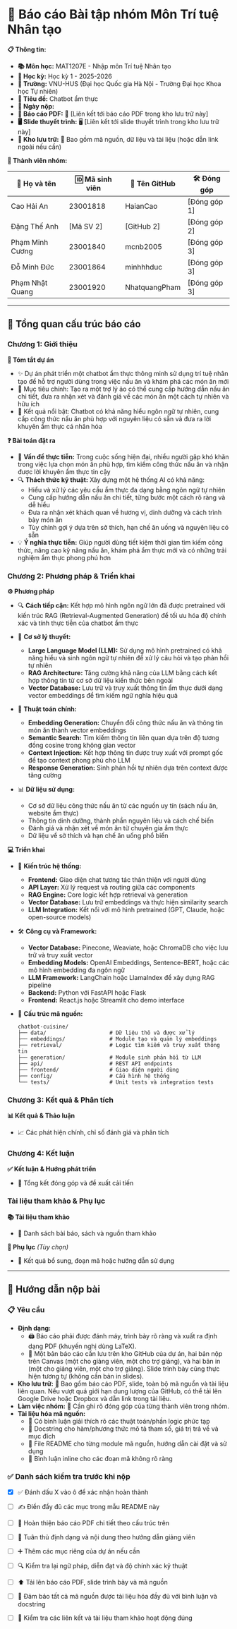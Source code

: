 # 🤖 Báo cáo Bài tập nhóm Môn Trí tuệ Nhân tạo

**📋 Thông tin:**

- **📚 Môn học:** MAT1207E - Nhập môn Trí tuệ Nhân tạo
- **📅 Học kỳ:** Học kỳ 1 - 2025-2026
- **🏫 Trường:** VNU-HUS (Đại học Quốc gia Hà Nội - Trường Đại học Khoa học Tự nhiên)
- **📝 Tiêu đề:** Chatbot ẩm thực
- **📅 Ngày nộp:** 
- **📄 Báo cáo PDF:** 📄 [Liên kết tới báo cáo PDF trong kho lưu trữ này]
- **🖥️ Slide thuyết trình:** 🖥️ [Liên kết tới slide thuyết trình trong kho lưu trữ này]
- **📂 Kho lưu trữ:** 📁 Bao gồm mã nguồn, dữ liệu và tài liệu (hoặc dẫn link ngoài nếu cần)

**👥 Thành viên nhóm:**

| 👤 Họ và tên    | 🆔 Mã sinh viên | 🐙 Tên GitHub | 🛠️ Đóng góp  |
| --------------- | --------------- | ------------- | ------------ |
| Cao Hải An      | 23001818        | HaianCao      | [Đóng góp 1] |
| Đặng Thế Anh    | [Mã SV 2]       | [GitHub 2]    | [Đóng góp 2] |
| Phạm Minh Cương | 23001840        | mcnb2005      | [Đóng góp 3] |
| Đỗ Minh Đức     | 23001864        | minhhhduc     | [Đóng góp 3] |
| Phạm Nhật Quang | 23001920        | NhatquangPham | [Đóng góp 3] |

---

## 📑 Tổng quan cấu trúc báo cáo

### Chương 1: Giới thiệu

**📝 Tóm tắt dự án**

- ✨ Dự án phát triển một chatbot ẩm thực thông minh sử dụng trí tuệ nhân tạo để hỗ trợ người dùng trong việc nấu ăn và khám phá các món ăn mới
- 🎯 Mục tiêu chính: Tạo ra một trợ lý ảo có thể cung cấp hướng dẫn nấu ăn chi tiết, đưa ra nhận xét và đánh giá về các món ăn một cách tự nhiên và hữu ích
- 🌟 Kết quả nổi bật: Chatbot có khả năng hiểu ngôn ngữ tự nhiên, cung cấp công thức nấu ăn phù hợp với nguyên liệu có sẵn và đưa ra lời khuyên ẩm thực cá nhân hóa

**❓ Bài toán đặt ra**

- 📌 **Vấn đề thực tiễn:** Trong cuộc sống hiện đại, nhiều người gặp khó khăn trong việc lựa chọn món ăn phù hợp, tìm kiếm công thức nấu ăn và nhận được lời khuyên ẩm thực tin cậy
- 🔍 **Thách thức kỹ thuật:** Xây dựng một hệ thống AI có khả năng:
  - Hiểu và xử lý các yêu cầu ẩm thực đa dạng bằng ngôn ngữ tự nhiên
  - Cung cấp hướng dẫn nấu ăn chi tiết, từng bước một cách rõ ràng và dễ hiểu
  - Đưa ra nhận xét khách quan về hương vị, dinh dưỡng và cách trình bày món ăn
  - Tùy chỉnh gợi ý dựa trên sở thích, hạn chế ăn uống và nguyên liệu có sẵn
- 💡 **Ý nghĩa thực tiễn:** Giúp người dùng tiết kiệm thời gian tìm kiếm công thức, nâng cao kỹ năng nấu ăn, khám phá ẩm thực mới và có những trải nghiệm ẩm thực phong phú hơn

### Chương 2: Phương pháp & Triển khai

**⚙️ Phương pháp**

- 🔍 **Cách tiếp cận:** Kết hợp mô hình ngôn ngữ lớn đã được pretrained với kiến trúc RAG (Retrieval-Augmented Generation) để tối ưu hóa độ chính xác và tính thực tiễn của chatbot ẩm thực

- 🧠 **Cơ sở lý thuyết:**

  - **Large Language Model (LLM):** Sử dụng mô hình pretrained có khả năng hiểu và sinh ngôn ngữ tự nhiên để xử lý câu hỏi và tạo phản hồi tự nhiên
  - **RAG Architecture:** Tăng cường khả năng của LLM bằng cách kết hợp thông tin từ cơ sở dữ liệu kiến thức bên ngoài
  - **Vector Database:** Lưu trữ và truy xuất thông tin ẩm thực dưới dạng vector embeddings để tìm kiếm ngữ nghĩa hiệu quả

- 🔧 **Thuật toán chính:**

  - **Embedding Generation:** Chuyển đổi công thức nấu ăn và thông tin món ăn thành vector embeddings
  - **Semantic Search:** Tìm kiếm thông tin liên quan dựa trên độ tương đồng cosine trong không gian vector
  - **Context Injection:** Kết hợp thông tin được truy xuất với prompt gốc để tạo context phong phú cho LLM
  - **Response Generation:** Sinh phản hồi tự nhiên dựa trên context được tăng cường

- 📊 **Dữ liệu sử dụng:**
  - Cơ sở dữ liệu công thức nấu ăn từ các nguồn uy tín (sách nấu ăn, website ẩm thực)
  - Thông tin dinh dưỡng, thành phần nguyên liệu và cách chế biến
  - Đánh giá và nhận xét về món ăn từ chuyên gia ẩm thực
  - Dữ liệu về sở thích và hạn chế ăn uống phổ biến

**💻 Triển khai**

- 🧩 **Kiến trúc hệ thống:**

  - **Frontend:** Giao diện chat tương tác thân thiện với người dùng
  - **API Layer:** Xử lý request và routing giữa các components
  - **RAG Engine:** Core logic kết hợp retrieval và generation
  - **Vector Database:** Lưu trữ embeddings và thực hiện similarity search
  - **LLM Integration:** Kết nối với mô hình pretrained (GPT, Claude, hoặc open-source models)

- 🛠️ **Công cụ và Framework:**

  - **Vector Database:** Pinecone, Weaviate, hoặc ChromaDB cho việc lưu trữ và truy xuất vector
  - **Embedding Models:** OpenAI Embeddings, Sentence-BERT, hoặc các mô hình embedding đa ngôn ngữ
  - **LLM Framework:** LangChain hoặc LlamaIndex để xây dựng RAG pipeline
  - **Backend:** Python với FastAPI hoặc Flask
  - **Frontend:** React.js hoặc Streamlit cho demo interface

- 📁 **Cấu trúc mã nguồn:**
  ```
  chatbot-cuisine/
  ├── data/                    # Dữ liệu thô và được xử lý
  ├── embeddings/              # Module tạo và quản lý embeddings
  ├── retrieval/               # Logic tìm kiếm và truy xuất thông tin
  ├── generation/              # Module sinh phản hồi từ LLM
  ├── api/                     # REST API endpoints
  ├── frontend/                # Giao diện người dùng
  ├── config/                  # Cấu hình hệ thống
  └── tests/                   # Unit tests và integration tests
  ```

### Chương 3: Kết quả & Phân tích

**📊 Kết quả & Thảo luận**

- 📈 Các phát hiện chính, chỉ số đánh giá và phân tích

### Chương 4: Kết luận

**✅ Kết luận & Hướng phát triển**

- 🔭 Tổng kết đóng góp và đề xuất cải tiến

### Tài liệu tham khảo & Phụ lục

**📚 Tài liệu tham khảo**

- 🔗 Danh sách bài báo, sách và nguồn tham khảo

**📎 Phụ lục** _(Tùy chọn)_

- 📎 Kết quả bổ sung, đoạn mã hoặc hướng dẫn sử dụng

---

## 📝 Hướng dẫn nộp bài

### 📋 Yêu cầu

- **Định dạng:**
  - 🖨️ Báo cáo phải được đánh máy, trình bày rõ ràng và xuất ra định dạng PDF (khuyến nghị dùng LaTeX).
  - 🔁 Một bản báo cáo cần lưu trên kho GitHub của dự án, hai bản nộp trên Canvas (một cho giảng viên, một cho trợ giảng), và hai bản in (một cho giảng viên, một cho trợ giảng). Slide trình bày cũng thực hiện tương tự (không cần bản in slides).
- **Kho lưu trữ:** 📂 Bao gồm báo cáo PDF, slide, toàn bộ mã nguồn và tài liệu liên quan. Nếu vượt quá giới hạn dung lượng của GitHub, có thể tải lên Google Drive hoặc Dropbox và dẫn link trong tài liệu.
- **Làm việc nhóm:** 🤝 Cần ghi rõ đóng góp của từng thành viên trong nhóm.
- **Tài liệu hóa mã nguồn:**
  - 🧾 Có bình luận giải thích rõ các thuật toán/phần logic phức tạp
  - 🧪 Docstring cho hàm/phương thức mô tả tham số, giá trị trả về và mục đích
  - 📘 File README cho từng module mã nguồn, hướng dẫn cài đặt và sử dụng
  - 📝 Bình luận inline cho các đoạn mã không rõ ràng

### ✅ Danh sách kiểm tra trước khi nộp

- [x] ✅ Đánh dấu X vào ô để xác nhận hoàn thành
- [ ] ✍️ Điền đầy đủ các mục trong mẫu README này
- [ ] 📄 Hoàn thiện báo cáo PDF chi tiết theo cấu trúc trên
- [ ] 🎨 Tuân thủ định dạng và nội dung theo hướng dẫn giảng viên
- [ ] ➕ Thêm các mục riêng của dự án nếu cần
- [ ] 🔍 Kiểm tra lại ngữ pháp, diễn đạt và độ chính xác kỹ thuật
- [ ] ⬆️ Tải lên báo cáo PDF, slide trình bày và mã nguồn
- [ ] 🧩 Đảm bảo tất cả mã nguồn được tài liệu hóa đầy đủ với bình luận và docstring
- [ ] 🔗 Kiểm tra các liên kết và tài liệu tham khảo hoạt động đúng



